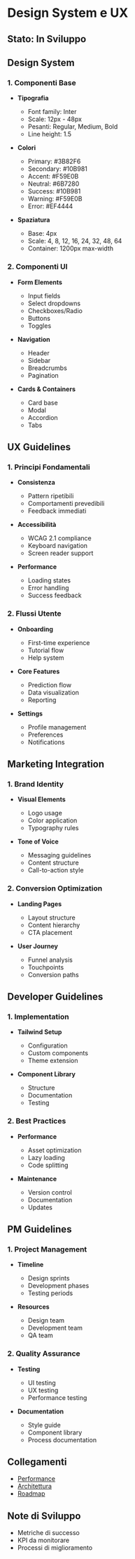 # Design System e UX

## Stato: In Sviluppo

## Design System

### 1. Componenti Base
- **Tipografia**
  - Font family: Inter
  - Scale: 12px - 48px
  - Pesanti: Regular, Medium, Bold
  - Line height: 1.5

- **Colori**
  - Primary: #3B82F6
  - Secondary: #10B981
  - Accent: #F59E0B
  - Neutral: #6B7280
  - Success: #10B981
  - Warning: #F59E0B
  - Error: #EF4444

- **Spaziatura**
  - Base: 4px
  - Scale: 4, 8, 12, 16, 24, 32, 48, 64
  - Container: 1200px max-width

### 2. Componenti UI
- **Form Elements**
  - Input fields
  - Select dropdowns
  - Checkboxes/Radio
  - Buttons
  - Toggles

- **Navigation**
  - Header
  - Sidebar
  - Breadcrumbs
  - Pagination

- **Cards & Containers**
  - Card base
  - Modal
  - Accordion
  - Tabs

## UX Guidelines

### 1. Principi Fondamentali
- **Consistenza**
  - Pattern ripetibili
  - Comportamenti prevedibili
  - Feedback immediati

- **Accessibilità**
  - WCAG 2.1 compliance
  - Keyboard navigation
  - Screen reader support

- **Performance**
  - Loading states
  - Error handling
  - Success feedback

### 2. Flussi Utente
- **Onboarding**
  - First-time experience
  - Tutorial flow
  - Help system

- **Core Features**
  - Prediction flow
  - Data visualization
  - Reporting

- **Settings**
  - Profile management
  - Preferences
  - Notifications

## Marketing Integration

### 1. Brand Identity
- **Visual Elements**
  - Logo usage
  - Color application
  - Typography rules

- **Tone of Voice**
  - Messaging guidelines
  - Content structure
  - Call-to-action style

### 2. Conversion Optimization
- **Landing Pages**
  - Layout structure
  - Content hierarchy
  - CTA placement

- **User Journey**
  - Funnel analysis
  - Touchpoints
  - Conversion paths

## Developer Guidelines

### 1. Implementation
- **Tailwind Setup**
  - Configuration
  - Custom components
  - Theme extension

- **Component Library**
  - Structure
  - Documentation
  - Testing

### 2. Best Practices
- **Performance**
  - Asset optimization
  - Lazy loading
  - Code splitting

- **Maintenance**
  - Version control
  - Documentation
  - Updates

## PM Guidelines

### 1. Project Management
- **Timeline**
  - Design sprints
  - Development phases
  - Testing periods

- **Resources**
  - Design team
  - Development team
  - QA team

### 2. Quality Assurance
- **Testing**
  - UI testing
  - UX testing
  - Performance testing

- **Documentation**
  - Style guide
  - Component library
  - Process documentation

## Collegamenti
- [Performance](../performance.md)
- [Architettura](../architettura.md)
- [Roadmap](../roadmap.md)

## Note di Sviluppo
- Metriche di successo
- KPI da monitorare
- Processi di miglioramento 
